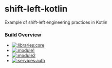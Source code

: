 # shift-left-kotlin
Example of shift-left engineering practices in Kotlin       

### Build Overview

- [![:libraries:core](https://github.com/albertlatacz/shift-left-kotlin/actions/workflows/core-build.yml/badge.svg)](https://github.com/albertlatacz/shift-left-kotlin/actions/workflows/core-build.yml)
- [![:module1](https://github.com/albertlatacz/shift-left-kotlin/actions/workflows/module1-build.yml/badge.svg)](https://github.com/albertlatacz/shift-left-kotlin/actions/workflows/module1-build.yml)
- [![:module2](https://github.com/albertlatacz/shift-left-kotlin/actions/workflows/module2-build.yml/badge.svg)](https://github.com/albertlatacz/shift-left-kotlin/actions/workflows/module2-build.yml)
- [![:services:auth](https://github.com/albertlatacz/shift-left-kotlin/actions/workflows/auth-build.yml/badge.svg)](https://github.com/albertlatacz/shift-left-kotlin/actions/workflows/auth-build.yml)